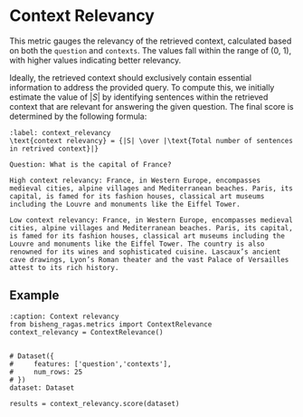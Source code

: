 # Context Relevancy


This metric gauges the relevancy of the retrieved context, calculated based on both the `question` and `contexts`. The values fall within the range of (0, 1), with higher values indicating better relevancy.

Ideally, the retrieved context should exclusively contain essential information to address the provided query. To compute this, we initially estimate the value of $|S|$ by identifying sentences within the retrieved context that are relevant for answering the given question. The final score is determined by the following formula:

```{math}
:label: context_relevancy
\text{context relevancy} = {|S| \over |\text{Total number of sentences in retrived context}|}
```

```{hint}
Question: What is the capital of France?

High context relevancy: France, in Western Europe, encompasses medieval cities, alpine villages and Mediterranean beaches. Paris, its capital, is famed for its fashion houses, classical art museums including the Louvre and monuments like the Eiffel Tower. 

Low context relevancy: France, in Western Europe, encompasses medieval cities, alpine villages and Mediterranean beaches. Paris, its capital, is famed for its fashion houses, classical art museums including the Louvre and monuments like the Eiffel Tower. The country is also renowned for its wines and sophisticated cuisine. Lascaux’s ancient cave drawings, Lyon’s Roman theater and the vast Palace of Versailles attest to its rich history.

```


## Example

```{code-block} python
:caption: Context relevancy
from bisheng_ragas.metrics import ContextRelevance
context_relevancy = ContextRelevance()


# Dataset({
#     features: ['question','contexts'],
#     num_rows: 25
# })
dataset: Dataset

results = context_relevancy.score(dataset)
```